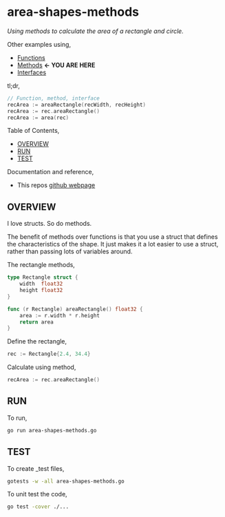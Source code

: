 # area-shapes-methods

_Using methods to calculate the area of a rectangle and circle._

Other examples using,

* [Functions](https://github.com/JeffDeCola/my-go-examples/tree/master/basic-syntax/functions/area-shapes-functions)
* [Methods](https://github.com/JeffDeCola/my-go-examples/tree/master/basic-syntax/functions/area-shapes-methods)
  **<- YOU ARE HERE**
* [Interfaces](https://github.com/JeffDeCola/my-go-examples/tree/master/basic-syntax/functions/area-shapes-interfaces)

tl;dr,

```go
// Function, method, interface
recArea := areaRectangle(recWidth, recHeight)
recArea := rec.areaRectangle()
recArea := area(rec)
```

Table of Contents,

* [OVERVIEW](https://github.com/JeffDeCola/my-go-examples/tree/master/basic-syntax/methods/area-shapes-methods#overview)
* [RUN](https://github.com/JeffDeCola/my-go-examples/tree/master/basic-syntax/methods/area-shapes-methods#run)
* [TEST](https://github.com/JeffDeCola/my-go-examples/tree/master/basic-syntax/methods/area-shapes-methods#test)

Documentation and reference,

* This repos [github webpage](https://jeffdecola.github.io/my-go-examples/)

## OVERVIEW

I love structs. So do methods.

The benefit of methods over functions is that you use a struct that defines
the characteristics of the shape. It just makes it a lot easier to use a
struct, rather than passing lots of variables around.

The rectangle methods,

```go
type Rectangle struct {
    width  float32
    height float32
}

func (r Rectangle) areaRectangle() float32 {
    area := r.width * r.height
    return area
}
```

Define the rectangle,

```go
rec := Rectangle{2.4, 34.4}
```

Calculate using method,

```go
recArea := rec.areaRectangle()
```

## RUN

To run,

```bash
go run area-shapes-methods.go
```

## TEST

To create _test files,

```bash
gotests -w -all area-shapes-methods.go
```

To unit test the code,

```bash
go test -cover ./... 
```
